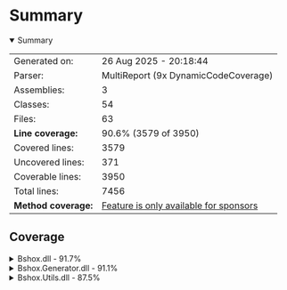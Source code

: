 # Summary
<details open><summary>Summary</summary>

|                      |                                                                          |
|:---------------------|:-------------------------------------------------------------------------|
| Generated on:        | 26 Aug 2025 - 20:18:44                                                   |
| Parser:              | MultiReport (9x DynamicCodeCoverage)                                     |
| Assemblies:          | 3                                                                        |
| Classes:             | 54                                                                       |
| Files:               | 63                                                                       |
| **Line coverage:**   | 90.6% (3579 of 3950)                                                     |
| Covered lines:       | 3579                                                                     |
| Uncovered lines:     | 371                                                                      |
| Coverable lines:     | 3950                                                                     |
| Total lines:         | 7456                                                                     |
| **Method coverage:** | [Feature is only available for sponsors](https://reportgenerator.io/pro) |

</details>

## Coverage
<details><summary>Bshox.dll - 91.7%</summary>

| **Name**                                         |  **Line** |
|:-------------------------------------------------|----------:|
| **Bshox.dll**                                    | **91.7%** |
| Bshox.BshoxContract<T>                           |      100% |
| Bshox.BshoxContractExtensions                    |     91.9% |
| Bshox.BshoxException                             |      100% |
| Bshox.BshoxOptions                               |      100% |
| Bshox.BshoxReader                                |       92% |
| Bshox.BshoxSerializer                            |     96.3% |
| Bshox.BshoxWriter                                |       95% |
| Bshox.Contracts.ArrayContract<T>                 |      100% |
| Bshox.Contracts.DictionaryContract<TKey, TValue> |     95.6% |
| Bshox.Contracts.ListContract<T>                  |      100% |
| Bshox.DefaultContracts                           |     90.8% |
| Bshox.Internals.DepthLockScope                   |      100% |
| Bshox.Internals.EncodingHelper                   |     72.7% |
| Bshox.Internals.EndiannessHelper                 |      100% |
| Bshox.Internals.PooledByteBufferWriter           |     71.6% |
| Bshox.Internals.StreamSequence                   |     92.8% |

</details>
<details><summary>Bshox.Generator.dll - 91.1%</summary>

| **Name**                                           |  **Line** |
|:---------------------------------------------------|----------:|
| **Bshox.Generator.dll**                            | **91.1%** |
| Bshox.Generator.BshoxGenerator                     |       90% |
| Bshox.Generator.Constants                          |      100% |
| Bshox.Generator.ContractResolver                   |       88% |
| Bshox.Generator.Contracts.ContractDemand           |     90.9% |
| Bshox.Generator.Contracts.ContractGenerator        |     90.3% |
| Bshox.Generator.Contracts.ContractHelper           |       95% |
| Bshox.Generator.Contracts.ContractInfo             |     74.2% |
| Bshox.Generator.Contracts.GeneratedContract        |     94.1% |
| Bshox.Generator.Contracts.InlineContractData       |      100% |
| Bshox.Generator.Contracts.KnownTypeInfo            |     95.3% |
| Bshox.Generator.Contracts.SurrogateContract        |      100% |
| Bshox.Generator.Contracts.SurrogateGenerator       |     96.8% |
| Bshox.Generator.Data.ContractParameters            |      100% |
| Bshox.Generator.Data.KnownTypeSymbols              |      100% |
| Bshox.Generator.Data.MemberInfo                    |     90.7% |
| Bshox.Generator.DiagnosticException                |        0% |
| Bshox.Generator.Diagnostics                        |      100% |
| Bshox.Generator.Extensions.EnumerableExtensions    |     83.8% |
| Bshox.Generator.Extensions.SourceWriterExtension   |      100% |
| Bshox.Generator.Extensions.SymbolExtensions        |     86.9% |
| Bshox.Generator.Extensions.SyntaxExtensions        |      100% |
| Bshox.Generator.Extensions.TypedConstantExtensions |      100% |
| Bshox.Generator.Helpers.SourceWriter               |     89.4% |
| Bshox.Generator.ProviderExtensions                 |      100% |
| Bshox.Generator.SerializerGenerator                |     92.6% |
| Bshox.Generator.SerializerInfo                     |     95.6% |
| Bshox.Generator.UseDepthLockCorrectly              |     88.5% |

</details>
<details><summary>Bshox.Utils.dll - 87.5%</summary>

| **Name**                         |  **Line** |
|:---------------------------------|----------:|
| **Bshox.Utils.dll**              | **87.5%** |
| Bshox.Utils.BshoxArray           |     75.6% |
| Bshox.Utils.BshoxBlob            |     85.7% |
| Bshox.Utils.BshoxObject          |     74.6% |
| Bshox.Utils.BshoxParserException |       80% |
| Bshox.Utils.BshoxTextParser      |     89.6% |
| Bshox.Utils.BshoxValue           |      100% |
| Bshox.Utils.Extensions           |      100% |
| Bshox.Utils.Fixed4               |      100% |
| Bshox.Utils.Fixed8               |      100% |
| Bshox.Utils.Helpers              |      100% |
| Bshox.Utils.VarInt               |     88.8% |

</details>
